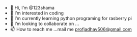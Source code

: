 - 👋 Hi, I’m @123shama
- 👀 I’m interested in coding
- 🌱 I’m currently learning python programing for rasberry pi
- 💞️ I’m looking to collaborate on ...
- 📫 How to reach me ...mail me profjadhav506@gmail.com

<!---
123shama/123shama is a ✨ special ✨ repository because its `README.md` (this file) appears on your GitHub profile.
You can click the Preview link to take a look at your changes.
--->
